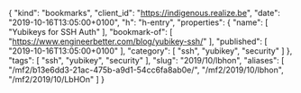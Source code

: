 {
  "kind": "bookmarks",
  "client_id": "https://indigenous.realize.be",
  "date": "2019-10-16T13:05:00+0100",
  "h": "h-entry",
  "properties": {
    "name": [
      "Yubikeys for SSH Auth"
    ],
    "bookmark-of": [
      "https://www.engineerbetter.com/blog/yubikey-ssh/"
    ],
    "published": [
      "2019-10-16T13:05:00+0100"
    ],
    "category": [
      "ssh",
      "yubikey",
      "security"
    ]
  },
  "tags": [
    "ssh",
    "yubikey",
    "security"
  ],
  "slug": "2019/10/lbhon",
  "aliases": [
    "/mf2/b13e6dd3-21ac-475b-a9d1-54cc6fa8ab0e/",
    "/mf2/2019/10/lbhon",
    "/mf2/2019/10/LbHOn"
  ]
}
